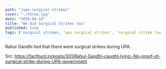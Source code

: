 ```yaml
---
path: "/upa-surgical-strikes"
cover: "./three.jpg"
date: "2019-04-14"
title: "We did Surgical Strikes too"
published: true
tags: ['surgical strikes, 'ups surgical strikes', 'surgical strike lie']
---
```


Rahul Gandhi lied that there were surgical strikes during UPA. 


Src: https://facthunt.in/posts/301/Rahul-Gandhi-caught-lying:-No-proof-of-surgical-strike-during-UPA-government

